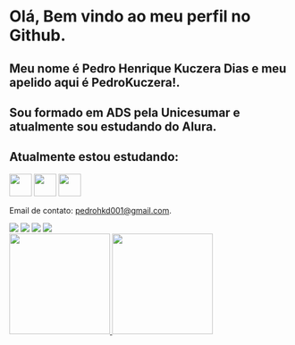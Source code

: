 # Olá, Bem vindo ao meu perfil no Github.
## Meu nome é Pedro Henrique Kuczera Dias e meu apelido aqui é PedroKuczera!.
## Sou formado em ADS pela Unicesumar e atualmente sou estudando do Alura.
## Atualmente estou estudando:

<img loading="lazy" src="https://cdn.jsdelivr.net/gh/devicons/devicon@latest/icons/javascript/javascript-original.svg" width="40" height="40"/> <img loading="lazy" src="https://cdn.jsdelivr.net/gh/devicons/devicon@latest/icons/html5/html5-original.svg" width="40" height="40"/> <img loading="lazy" src="https://cdn.jsdelivr.net/gh/devicons/devicon@latest/icons/css3/css3-original.svg" width="40" height="40"/>

                    
Email de contato: pedrohkd001@gmail.com.


<div>
<a href="https://instagram.com/pedrokuczera" target="_blank"><img loading="lazy" src="https://img.shields.io/badge/-Instagram-%23E4405F?style=for-the-badge&logo=instagram&logoColor=white" target="_blank"></a>
<a href = "pedrohkd001@gmail.com"><img loading="lazy" src="https://img.shields.io/badge/Gmail-D14836?style=for-the-badge&logo=gmail&logoColor=white" target="_blank"></a>
<a href="https://www.linkedin.com/in/seu-usuário-linkedln-aqui" target="_blank"><img loading="lazy" src="https://img.shields.io/badge/-LinkedIn-%230077B5?style=for-the-badge&logo=linkedin&logoColor=white" target="_blank"></a>   
<a href="https://cursos.alura.com.br/user/pedrohkd001" target="_blank"><img loading="lazy" src="https://avatars.githubusercontent.com/u/4975968?s=280&v=4style=for-the-badge&logo=linkedin&logoColor=white" target="_blank"></a>
</div>

<div>
<a href="https://github.com/seu-usuário-aqui">
<img loading="lazy" height="180em" src="https://github-readme-stats.vercel.app/api/top-langs/?username=PedroKuczera&layout=compact&langs_count=7&theme=dracula"/>
<img loading="lazy" height="180em" src="https://github-readme-stats.vercel.app/api?username=PedroKuczera&show_icons=true&theme=dracula&include_all_commits=true&count_private=true"/>
</div>
